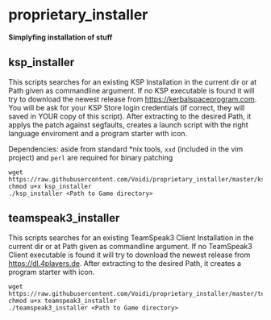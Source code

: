 proprietary_installer
=====================
**Simplyfing installation of stuff**

ksp_installer
-------------
This scripts searches for an existing KSP Installation in the current dir or at Path given as commandline argument.
If no KSP executable is found it will try to download the newest release from https://kerbalspaceprogram.com.
You will be ask for your KSP Store login credentials (if correct, they will saved in YOUR copy of this script).
After extracting to the desired Path, it applys the patch against segfaults, creates a launch script with the right language enviroment and a program starter with icon.

Dependencies: aside from standard *nix tools, `xxd` (included in the vim project) and `perl` are required for binary patching
```
wget https://raw.githubusercontent.com/Voidi/proprietary_installer/master/ksp_installer
chmod u+x ksp_installer
./ksp_installer <Path to Game directory>
```
teamspeak3_installer
-------------
This scripts searches for an existing TeamSpeak3 Client Installation in the current dir or at Path given as commandline argument.
If no TeamSpeak3 Client executable is found it will try to download the newest release from https://dl.4players.de.
After extracting to the desired Path, it creates a program starter with icon.
```
wget https://raw.githubusercontent.com/Voidi/proprietary_installer/master/teamspeak3_installer
chmod u+x teamspeak3_installer
./teamspeak3_installer <Path to Game directory>
```
